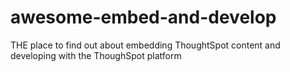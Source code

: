 # awesome-embed-and-develop
THE place to find out about embedding ThoughtSpot content and developing with the ThoughSpot platform
